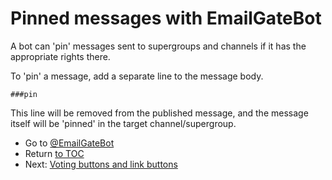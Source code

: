 # Pinned messages with EmailGateBot

A bot can 'pin' messages sent to supergroups and channels if it has the appropriate rights there.

To 'pin' a message, add a separate line to the message body.

```
###pin
```

This line will be removed from the published message, and the message itself will be 'pinned' in the target channel/supergroup.

- Go to [@EmailGateBot](http://t.me/EmailGateBot?start=utm_KDaxQG000_github-en-pinned)
- Return [to TOC](guide.md)
- Next: [Voting buttons and link buttons](buttons.md)
